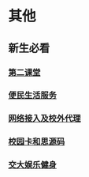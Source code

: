 # **其他**

## **新生必看**

### [**第二课堂**](https://mp.weixin.qq.com/s/rhJaCY0yTOjNKt5iIp_3Bg)

### [**便民生活服务**](https://mp.weixin.qq.com/s/jOGtxmXheM25OFra6Izk2Q)

### [**网络接入及校外代理**](https://mp.weixin.qq.com/s/Jhv4kT3utoESJywpvSyVkA)

### [**校园卡和思源码**](https://mp.weixin.qq.com/s/E4xBmCDykX3F40i19FIbew)

### [**交大娱乐健身**](https://mp.weixin.qq.com/s/oJySM_9MIl7sxk0P8S0odg)
